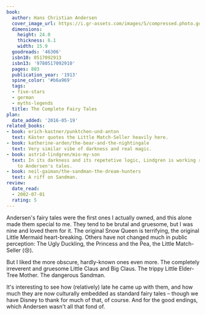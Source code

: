 ```yaml
---
book:
  author: Hans Christian Andersen
  cover_image_url: https://i.gr-assets.com/images/S/compressed.photo.goodreads.com/books/1385233181l/46306.jpg
  dimensions:
    height: 24.0
    thickness: 6.1
    width: 15.9
  goodreads: '46306'
  isbn10: 0517092913
  isbn13: '9780517092910'
  pages: 803
  publication_year: '1913'
  spine_color: '#b6a969'
  tags:
  - five-stars
  - german
  - myths-legends
  title: The Complete Fairy Tales
plan:
  date_added: '2016-05-19'
related_books:
- book: erich-kastner/punktchen-und-anton
  text: Käster quotes the Little Match-Seller heavily here.
- book: katherine-arden/the-bear-and-the-nightingale
  text: Very similar vibe of darkness and real magic.
- book: astrid-lindgren/mio-my-son
  text: In its darkness and its repetetive logic, Lindgren is working really close
    to Andersen's tales.
- book: neil-gaiman/the-sandman-the-dream-hunters
  text: A riff on Sandman.
review:
  date_read:
  - 2002-07-01
  rating: 5
---
```


Andersen's fairy tales were the first ones I actually owned, and this alone made them special to me. They tend to be
brutal and gruesome, but I was nine and loved them for it. The original Snow Queen is terrifying, the original Little
Mermaid heart-breaking. Others have not changed much in public perception: The Ugly Duckling, the Princess and the Pea,
the Little Match-Seller (😢).

But I liked the more obscure, hardly-known ones even more. The completely irreverent and gruesome Little Claus and Big
Claus. The trippy Little Elder-Tree Mother. The dangerous Sandman.

It's interesting to see how (relatively) late he came up with them, and how much they are now culturally embedded as
standard fairy tales – though we have Disney to thank for much of that, of course. And for the good endings, which
Andersen wasn't all that fond of.
